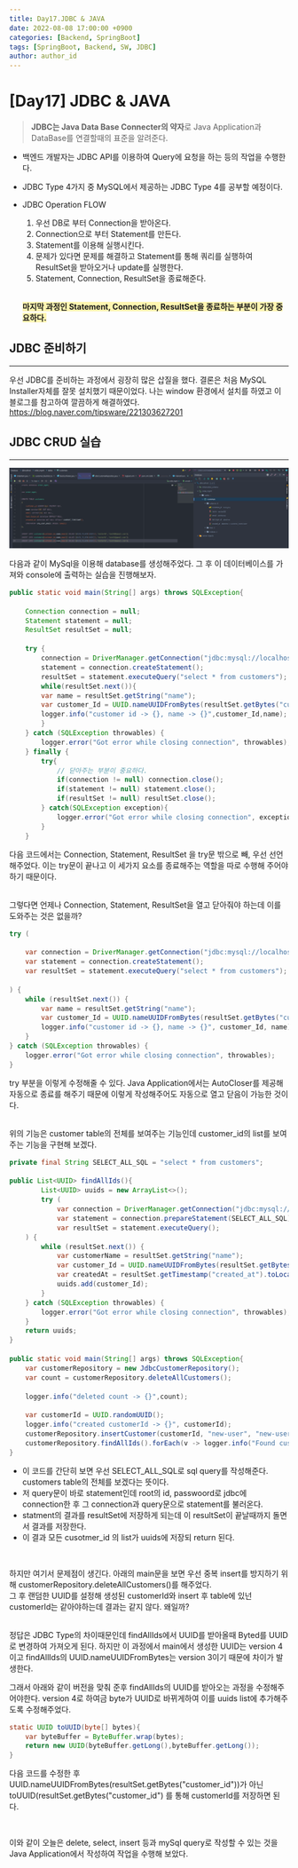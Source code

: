 ```yaml
---
title: Day17.JDBC & JAVA
date: 2022-08-08 17:00:00 +0900
categories: [Backend, SpringBoot]
tags: [SpringBoot, Backend, SW, JDBC] 
author: author_id 
---
```

# [Day17] JDBC & JAVA
> **JDBC는 Java Data Base Connecter의 약자**로 Java Application과 DataBase를 연결할때의 표준을 알려준다.

- 백엔드 개발자는 JDBC API를 이용하여 Query에 요청을 하는 등의 작업을 수행한다.
- JDBC Type 4가지 중 MySQL에서 제공하는 JDBC Type 4를 공부할 예정이다.

- JDBC Operation FLOW
    1. 우선 DB로 부터 Connection을 받아온다.
    2. Connection으로 부터 Statement를 만든다.
    3. Statement를 이용해 실행시킨다.
    4. 문제가 있다면 문제를 해결하고 Statement를 통해 쿼리를 실행하여 ResultSet을 받아오거나 update를 실행한다.
    5. Statement, Connection, ResultSet을 종료해준다.  
    <br>

    **<span style = "background-color: #fff5b1">마지막 과정인 Statement, Connection, ResultSet을 종료하는 부분이 가장 중요하다.</span>**


## JDBC 준비하기
---
우선 JDBC를 준비하는 과정에서 굉장히 많은 삽질을 했다. 결론은 처음 MySQL Installer자체를 잘못 설치했기 때문이었다. 나는 window 환경에서 설치를 하였고 이 블로그를 참고하여 깔끔하게 해결하였다.  
<https://blog.naver.com/tipsware/221303627201>

## JDBC CRUD 실습
---

![Desktop View](/assets/img/2022.08/09-1.PNG)

다음과 같이 MySql을 이용해 database를 생성해주었다. 그 후 이 데이터베이스를 가져와 console에 출력하는 실습을 진행해보자.  

```java
public static void main(String[] args) throws SQLException{
        
    Connection connection = null;
    Statement statement = null;
    ResultSet resultSet = null;

    try {
        connection = DriverManager.getConnection("jdbc:mysql://localhost/order_mgmt", "DB_ID","DB_PASSWORD");
        statement = connection.createStatement();
        resultSet = statement.executeQuery("select * from customers");
        while(resultSet.next()){
        var name = resultSet.getString("name");
        var customer_Id = UUID.nameUUIDFromBytes(resultSet.getBytes("customer_id"));
        logger.info("customer id -> {}, name -> {}",customer_Id,name);
        }
    } catch (SQLException throwables) {
        logger.error("Got error while closing connection", throwables);
    } finally {
        try{
            // 닫아주는 부분이 중요하다.
            if(connection != null) connection.close();
            if(statement != null) statement.close();
            if(resultSet != null) resultSet.close();
        } catch(SQLException exception){
            logger.error("Got error while closing connection", exception);
        }
    }
```

다음 코드에서는 Connection, Statement, ResultSet 을 try문 밖으로 빼, 우선 선언해주었다. 이는 try문이 끝나고 이 세가지 요소를 종료해주는 역할을 따로 수행해 주어야 하기 때문이다.  
<br>

그렇다면 언제나 Connection, Statement, ResultSet을 열고 닫아줘야 하는데 이를 도와주는 것은 없을까?  

```java
try (
            
    var connection = DriverManager.getConnection("jdbc:mysql://localhost/order_mgmt", "DB_ID","DB_PASSWORD");
    var statement = connection.createStatement();
    var resultSet = statement.executeQuery("select * from customers");

) {
    while (resultSet.next()) {
        var name = resultSet.getString("name");
        var customer_Id = UUID.nameUUIDFromBytes(resultSet.getBytes("customer_id"));
        logger.info("customer id -> {}, name -> {}", customer_Id, name);
    }
} catch (SQLException throwables) {
    logger.error("Got error while closing connection", throwables);
}
```

try 부분을 이렇게 수정해줄 수 있다. Java Application에서는 AutoCloser를 제공해 자동으로 종료를 해주기 때문에 이렇게 작성해주어도 자동으로 열고 닫음이 가능한 것이다.  
<br>

위의 기능은 customer table의 전체를 보여주는 기능인데 customer_id의 list를 보여주는 기능을 구현해 보겠다.

```java
private final String SELECT_ALL_SQL = "select * from customers";

public List<UUID> findAllIds(){
        List<UUID> uuids = new ArrayList<>();
        try (
            var connection = DriverManager.getConnection("jdbc:mysql://localhost/order_mgmt", "DB_ID","DB_PASSWORD");
            var statement = connection.prepareStatement(SELECT_ALL_SQL);
            var resultSet = statement.executeQuery();
    ) {
        while (resultSet.next()) {
            var customerName = resultSet.getString("name");
            var customer_Id = UUID.nameUUIDFromBytes(resultSet.getBytes("customer_id"));
            var createdAt = resultSet.getTimestamp("created_at").toLocalDateTime();
            uuids.add(customer_Id);
        }
    } catch (SQLException throwables) {
        logger.error("Got error while closing connection", throwables);
    }
    return uuids;
}

public static void main(String[] args) throws SQLException{
    var customerRepository = new JdbcCustomerRepository();
    var count = customerRepository.deleteAllCustomers();

    logger.info("deleted count -> {}",count);

    var customerId = UUID.randomUUID();
    logger.info("created customerId -> {}", customerId);
    customerRepository.insertCustomer(customerId, "new-user", "new-user@gmail.com");
    customerRepository.findAllIds().forEach(v -> logger.info("Found customerId : {}",v));
}
```
- 이 코드를 간단히 보면 우선 SELECT_ALL_SQL로 sql query를 작성해준다. customers table의 전체를 보겠다는 뜻이다.  
- 저 query문이 바로 statement인데 root의 id, passwoord로 jdbc에 connection한 후 그 connection과 query문으로 statement를 불러온다.  
- statment의 결과를 resultSet에 저장하게 되는데 이 resultSet이 끝날때까지 돌면서 결과를 저장한다.  
- 이 결과 모든 cusotmer_id 의 list가 uuids에 저장되 return 된다.
<br>

하지만 여기서 문제점이 생긴다. 아래의 main문을 보면 우선 중복 insert를 방지하기 위해 customerRepository.deleteAllCustomers()를 해주었다.  
그 후 랜덤한 UUID를 설정해 생성된 customerId와 insert 후 table에 있넌 customerId는 같아야하는데 결과는 같지 않다. 왜일까?  
<br>

정답은 JDBC Type의 차이때문인데 findAllIds에서 UUID를 받아올때 Byted를 UUID로 변경하여 가져오게 된다. 하지만 이 과정에서 main에서 생성한 UUID는 version 4이고 findAllIds의 UUID.nameUUIDFromBytes는 version 3이기 때문에 차이가 발생한다.
<br>

그래서 아래와 같이 버전을 맞춰 준후 findAllIds의 UUID를 받아오는 과정을 수정해주어야한다. version 4로 하여금 byte가 UUID로 바뀌게하여 이를 uuids list에 추가해주도록 수정해주었다.
```java
static UUID toUUID(byte[] bytes){
    var byteBuffer = ByteBuffer.wrap(bytes);
    return new UUID(byteBuffer.getLong(),byteBuffer.getLong());
}
```

다음 코드를 수정한 후 UUID.nameUUIDFromBytes(resultSet.getBytes("customer_id"))가 아닌 toUUID(resultSet.getBytes("customer_id") 를 통해 customerId를 저장하면 된다.

<br>

이와 같이 오늘은 delete, select, insert 등과 mySql query로 작성할 수 있는 것을 Java Application에서 작성하여 작업을 수행해 보았다.